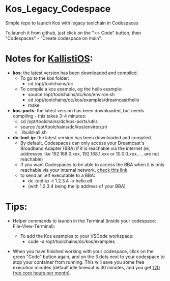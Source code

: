 # Kos_Legacy_Codespace
Simple repo to launch Kos with legacy toolchain in Codespaces 

To launch it from github, just click on the "<> Code" button, then "Codespaces" - "Create codespace on main".

# Notes for [KallistiOS](https://github.com/KallistiOS/KallistiOS):
  * __kos__: the latest version has been downloaded and compiled.
    * To go to the kos folder:
      * cd /opt/toolchains/dc
    * To compile a kos example, eg the hello example:
      * source /opt/toolchains/dc/kos/environ.sh
      * cd /opt/toolchains/dc/kos/examples/dreamcast/hello
      * make
  * __kos-ports__: the latest version has been downloaded, but needs compiling - this takes 3-4 minutes:
    * cd /opt/toolchains/dc/kos-ports/utils
    * source /opt/toolchains/dc/kos/environ.sh
    * ./build-all.sh
  * __dc-tool-ip__: the latest version has been downloaded and compiled.
    * By default, Codespaces can only access your Dreamcast's Broadband Adapter (BBA) if it is reachable via the internet (ie, addresses like 192.168.0.xxx, 192.168.1.xxx or 10.0.0.xxx, ... are not reachable)
    * If you want Codespaces to be able to access the BBA when it is only reachable via your internal network, [check this link](https://docs.github.com/en/codespaces/developing-in-codespaces/connecting-to-a-private-network)
    * to send an .elf executable to a BBA:
      * dc-tool-ip -t 1.2.3.4 -x hello.elf
      * (with 1.2.3.4 being the ip address of your BBA)


# Tips:
  * Helper commands to launch in the Terminal (inside your codespace: File-View-Terminal):
    * To add the Kos examples to your VSCode workspace:
      * code -a /opt/toolchains/dc/kos/examples

  * When you have finished working with your codespace, click on the green "Code" button again, and on the 3 dots next to your codespace to stop your container from running. This will save you some free execution minutes (default idle timeout is 30 minutes, and you get [120 free core hours per month](https://docs.github.com/en/billing/managing-billing-for-github-codespaces/about-billing-for-github-codespaces#monthly-included-storage-and-core-hours-for-personal-accounts)).
